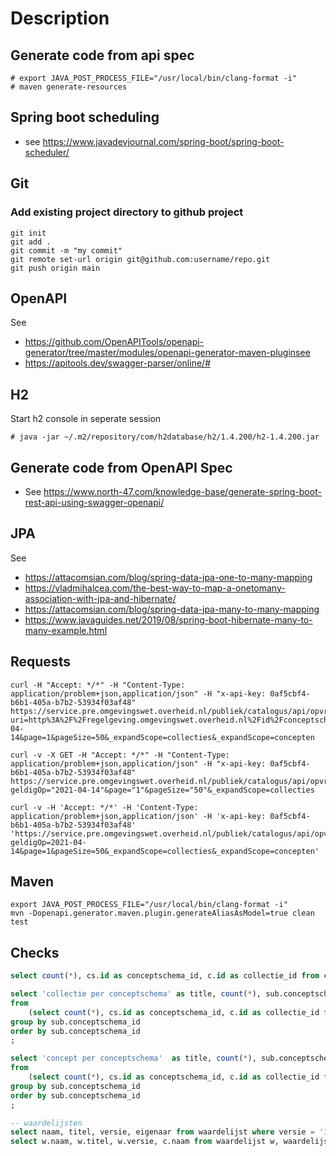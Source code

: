 # Description

## Generate code from api spec
```shell
# export JAVA_POST_PROCESS_FILE="/usr/local/bin/clang-format -i"
# maven generate-resources
```

## Spring boot scheduling
- see https://www.javadevjournal.com/spring-boot/spring-boot-scheduler/

## Git
### Add existing project directory to github project
```shell
git init
git add .
git commit -m "my commit"
git remote set-url origin git@github.com:username/repo.git
git push origin main
```
## OpenAPI
See 
- https://github.com/OpenAPITools/openapi-generator/tree/master/modules/openapi-generator-maven-pluginsee 
- https://apitools.dev/swagger-parser/online/# 

## H2
Start h2 console in seperate session
```shell
# java -jar ~/.m2/repository/com/h2database/h2/1.4.200/h2-1.4.200.jar
```

## Generate code from OpenAPI Spec
- See https://www.north-47.com/knowledge-base/generate-spring-boot-rest-api-using-swagger-openapi/

## JPA
See
- https://attacomsian.com/blog/spring-data-jpa-one-to-many-mapping
- https://vladmihalcea.com/the-best-way-to-map-a-onetomany-association-with-jpa-and-hibernate/
- https://attacomsian.com/blog/spring-data-jpa-many-to-many-mapping
- https://www.javaguides.net/2019/08/spring-boot-hibernate-many-to-many-example.html


## Requests

```shell
curl -H "Accept: */*" -H "Content-Type: application/problem+json,application/json" -H "x-api-key: 0af5cbf4-b6b1-405a-b7b2-53934f03af48" https://service.pre.omgevingswet.overheid.nl/publiek/catalogus/api/opvragen/v3/conceptschemas?uri=http%3A%2F%2Fregelgeving.omgevingswet.overheid.nl%2Fid%2Fconceptscheme%2FRegelgeving&gepubliceerdDoor=https%3A%2F%2Fstandaarden.overheid.nl%2Fowms%2Fterms%2FMinisterie_van_Binnenlandse_Zaken_en_Koninkrijksrelaties&geldigOp=2021-04-14&page=1&pageSize=50&_expandScope=collecties&_expandScope=concepten

curl -v -X GET -H "Accept: */*" -H "Content-Type: application/problem+json,application/json" -H "x-api-key: 0af5cbf4-b6b1-405a-b7b2-53934f03af48" https://service.pre.omgevingswet.overheid.nl/publiek/catalogus/api/opvragen/v3/conceptschemas?geldigOp="2021-04-14"&page="1"&pageSize="50"&_expandScope=collecties

curl -v -H 'Accept: */*' -H 'Content-Type: application/problem+json,application/json' -H 'x-api-key: 0af5cbf4-b6b1-405a-b7b2-53934f03af48' 'https://service.pre.omgevingswet.overheid.nl/publiek/catalogus/api/opvragen/v3/conceptschemas?geldigOp=2021-04-14&page=1&pageSize=50&_expandScope=collecties&_expandScope=concepten'

```

## Maven
```shell 
export JAVA_POST_PROCESS_FILE="/usr/local/bin/clang-format -i"
mvn -Dopenapi.generator.maven.plugin.generateAliasAsModel=true clean test 
```

## Checks

```sql
select count(*), cs.id as conceptschema_id, c.id as collectie_id from conceptschema cs, concept c where c.conceptschema_id = cs.id  group by cs.id, c.id order by cs.id, c.id;

select 'collectie per conceptschema' as title, count(*), sub.conceptschema_id
from
    (select count(*), cs.id as conceptschema_id, c.id as collectie_id from conceptschema cs, collectie c where c.conceptschema_id = cs.id  group by cs.id, c.id order by cs.id, c.id) sub
group by sub.conceptschema_id
order by sub.conceptschema_id
;

select 'concept per conceptschema'  as title, count(*), sub.conceptschema_id
from 
    (select count(*), cs.id as conceptschema_id, c.id as collectie_id from conceptschema cs, concept c where c.conceptschema_id = cs.id  group by cs.id, c.id order by cs.id, c.id) sub
group by sub.conceptschema_id
order by sub.conceptschema_id
;

-- waardelijsten
select naam, titel, versie, eigenaar from waardelijst where versie = '1.0.9';
select w.naam, w.titel, w.versie, c.naam from waardelijst w, waardelijst_waarde ww, concept c where w.versie = '1.0.9' and ww.waardelijst_id = w.id and ww.concept_id = c.id order by w.naam, c.naam;

```
